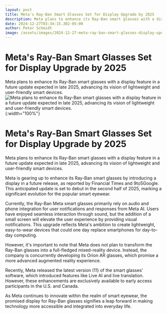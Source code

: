 ```yaml
---
layout: post
title: Meta's Ray-Ban Smart Glasses Set for Display Upgrade by 2025
description: Meta plans to enhance its Ray-Ban smart glasses with a display feature in a future update expected in late 2025, advancing its vision of lightweight and user-friendly smart devices.
date: 2024-12-27T03:34:15.302-05:00
author: Peter Schmidt
image: /assets/images/2024-12-27-meta-ray-ban-smart-glasses-display-update-2025.webp
---
```

# Meta's Ray-Ban Smart Glasses Set for Display Upgrade by 2025
Meta plans to enhance its Ray-Ban smart glasses with a display feature in a future update expected in late 2025, advancing its vision of lightweight and user-friendly smart devices.
![Meta plans to enhance its Ray-Ban smart glasses with a display feature in a future update expected in late 2025, advancing its vision of lightweight and user-friendly smart devices.]( {{page.image}} ){:width="100%"}
# Meta's Ray-Ban Smart Glasses Set for Display Upgrade by 2025

Meta plans to enhance its Ray-Ban smart glasses with a display feature in a future update expected in late 2025, advancing its vision of lightweight and user-friendly smart devices.

Meta is gearing up to enhance its Ray-Ban smart glasses by introducing a display in a future release, as reported by Financial Times and 9to5Google. This anticipated update is set to debut in the second half of 2025, marking a significant evolution for the popular smart eyewear.

Currently, the Ray-Ban Meta smart glasses primarily rely on audio and phone integration for user notifications and responses from Meta AI. Users have enjoyed seamless interaction through sound, but the addition of a small screen will elevate the user experience by providing visual notifications. This upgrade reflects Meta's ambition to create lightweight, easy-to-wear devices that could one day replace smartphones for day-to-day computing.

However, it's important to note that Meta does not plan to transform the Ray-Ban glasses into a full-fledged mixed-reality device. Instead, the company is concurrently developing its Orion AR glasses, which promise a more advanced augmented reality experience.

Recently, Meta released the latest version (11) of the smart glasses’ software, which introduced features like Live AI and live translation. However, these enhancements are exclusively available to early access participants in the U.S. and Canada.

As Meta continues to innovate within the realm of smart eyewear, the promised display for Ray-Ban glasses signifies a leap forward in making technology more accessible and integrated into everyday life.